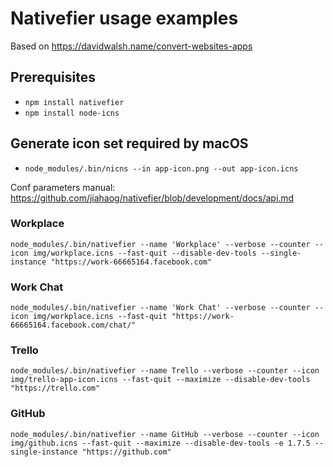 # Nativefier usage examples

Based on https://davidwalsh.name/convert-websites-apps

## Prerequisites
- `npm install nativefier`
- `npm install node-icns`

## Generate icon set required by macOS
- `node_modules/.bin/nicns --in app-icon.png --out app-icon.icns`

Conf parameters manual: https://github.com/jiahaog/nativefier/blob/development/docs/api.md

### Workplace
`node_modules/.bin/nativefier --name 'Workplace' --verbose --counter --icon img/workplace.icns --fast-quit --disable-dev-tools --single-instance "https://work-66665164.facebook.com"`

### Work Chat
`node_modules/.bin/nativefier --name 'Work Chat' --verbose --counter --icon img/workplace.icns --fast-quit "https://work-66665164.facebook.com/chat/"`

### Trello
`node_modules/.bin/nativefier --name Trello --verbose --counter --icon img/trello-app-icon.icns --fast-quit --maximize --disable-dev-tools "https://trello.com"`

### GitHub
`node_modules/.bin/nativefier --name GitHub --verbose --counter --icon img/github.icns --fast-quit --maximize --disable-dev-tools -e 1.7.5 --single-instance "https://github.com"`
